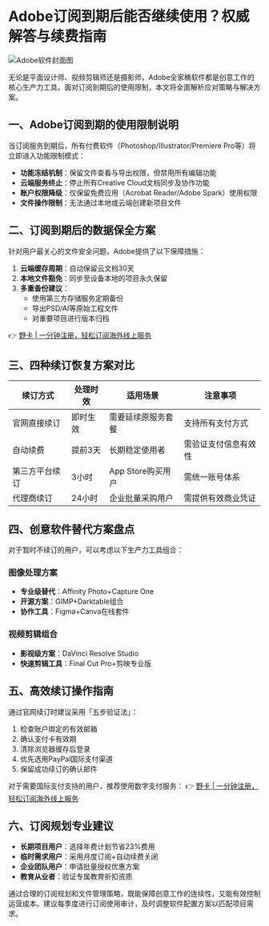 # Adobe订阅到期后能否继续使用？权威解答与续费指南

![Adobe软件封面图](https://via.placeholder.com/1200x630)

无论是平面设计师、视频剪辑师还是摄影师，Adobe全家桶软件都是创意工作的核心生产力工具。面对订阅到期后的使用限制，本文将全面解析应对策略与解决方案。

## 一、Adobe订阅到期的使用限制说明

当订阅服务到期后，所有付费软件（Photoshop/Illustrator/Premiere Pro等）将立即进入功能限制模式：

- **功能冻结机制**：保留文件查看与导出权限，但禁用所有编辑功能
- **云端服务终止**：停止所有Creative Cloud文档同步及协作功能
- **账户权限降级**：仅保留免费应用（Acrobat Reader/Adobe Spark）使用权限
- **文件操作限制**：无法通过本地或云端创建新项目文件

## 二、订阅到期后的数据保全方案

针对用户最关心的文件安全问题，Adobe提供了以下保障措施：

1. **云端缓存周期**：自动保留云文档30天
2. **本地文件豁免**：同步至设备本地的项目永久保留
3. **多重备份建议**：
   - 使用第三方存储服务定期备份
   - 导出PSD/AI等原始工程文件
   - 对重要项目进行版本归档

👉 [野卡 | 一分钟注册，轻松订阅海外线上服务](https://bbtdd.com/yeka)

## 三、四种续订恢复方案对比

| 续订方式       | 处理时效 | 适用场景              | 注意事项                 |
|----------------|----------|-----------------------|--------------------------|
| 官网直接续订   | 即时生效 | 需要延续原服务套餐    | 支持所有支付方式         |
| 自动续费       | 提前3天  | 长期稳定使用者        | 需验证支付信息有效性     |
| 第三方平台续订 | 3小时    | App Store购买用户     | 需统一账号体系           |
| 代理商续订     | 24小时   | 企业批量采购用户      | 需提供有效商业凭证       |

## 四、创意软件替代方案盘点

对于暂时不续订的用户，可以考虑以下生产力工具组合：

### 图像处理方案
- **专业级替代**：Affinity Photo+Capture One 
- **开源方案**：GIMP+Darktable组合
- **协作工具**：Figma+Canva在线套件

### 视频剪辑组合
- **影视级方案**：DaVinci Resolve Studio
- **快速剪辑工具**：Final Cut Pro+剪映专业版

## 五、高效续订操作指南

通过官网续订时建议采用「五步验证法」：
1. 检查账户绑定的有效邮箱
2. 确认支付卡有效期
3. 清除浏览器缓存后登录
4. 优先选用PayPal国际支付渠道
5. 保留成功续订的确认邮件

对于需要国际支付支持的用户，推荐使用数字支付服务：
👉 [野卡 | 一分钟注册，轻松订阅海外线上服务](https://bbtdd.com/yeka)

## 六、订阅规划专业建议

- **长期项目用户**：选择年费计划节省23%费用
- **临时需求用户**：采用月度订阅+自动续费关闭
- **企业团队用户**：申请批量授权优惠方案
- **教育从业者**：验证专属教育折扣资质

通过合理的订阅规划和文件管理策略，既能保障创意工作的连续性，又能有效控制运营成本。建议每季度进行订阅使用审计，及时调整软件配置方案以匹配项目需求。